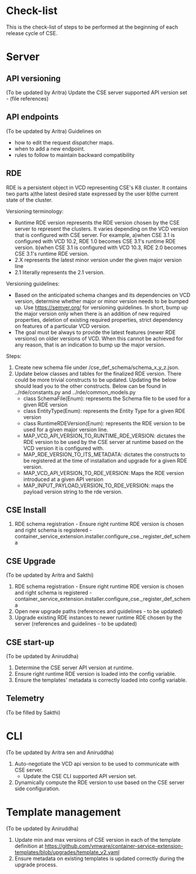 # Check-list

This is the check-list of steps to be performed at the beginning of each 
release cycle of CSE.

# Server

## API versioning
(To be updated by Aritra)
Update the CSE server supported API version set - (file references)

## API endpoints
(To be updated by Aritra)
Guidelines on
- how to edit the request dispatcher maps.
- when to add a new endpoint.
- rules to follow to maintain backward compatibility

## RDE
RDE is a persistent object in VCD representing CSE's K8 cluster. It contains two 
parts a)the latest desired state expressed by the user b)the current state of the cluster. 

Versioning terminology:
- Runtime RDE version represents the RDE version chosen by the CSE server to 
  represent the clusters. It varies depending on the VCD version that is configured with CSE server. 
  For example, a)when CSE 3.1 is configured with VCD 10.2, RDE 1.0 becomes CSE 3.1's runtime RDE version.
  b)when CSE 3.1 is configured with VCD 10.3, RDE 2.0 becomes CSE 3.1's runtime RDE version.
- 2.X represents the latest minor version under the given major version line 
- 2.1 literally represents the 2.1 version.
  
Versioning guidelines:
- Based on the anticipated schema changes and its dependencies on VCD version, 
  determine whether major or minor version needs to be bumped up. 
  Use https://semver.org/ for versioning guidelines. In short, bump up the 
  major version only when there is an addition of new required properties, deletion of 
  existing required properties, strict dependency on features of a particular VCD version.
- The goal must be always to provide the latest features (newer RDE versions) 
  on older versions of VCD. When this cannot be achieved for any reason, that 
  is an indication to bump up the major version.
  
Steps:
1. Create new schema file under /cse_def_schema/schema_x_y_z.json.
2. Update below classes and tables for the finalized RDE version. There could 
   be more trivial constructs to be updated. Updating the below should lead you 
   to the other constructs. Below can be found in ../rde/constants.py and ../rde/common_models.py
   - class SchemaFile(Enum): represents the Schema file to be used for a given RDE version
   - class EntityType(Enum): represents the Entity Type for a given RDE version
   - class RuntimeRDEVersion(Enum): represents the RDE version to be used for a given major version line.
   - MAP_VCD_API_VERSION_TO_RUNTIME_RDE_VERSION: dictates the RDE version to be used by the CSE server at runtime based on the VCD version it is configured with.
   - MAP_RDE_VERSION_TO_ITS_METADATA: dictates the constructs to be registered at the time of installation and upgrade for a given RDE version.
   - MAP_VCD_API_VERSION_TO_RDE_VERSION: Maps the RDE version introduced at a given API version
   - MAP_INPUT_PAYLOAD_VERSION_TO_RDE_VERSION: maps the payload version string to the rde version.

## CSE Install
1. RDE schema registration - Ensure right runtime RDE version is chosen and 
   right schema is registered - container_service_extension.installer.configure_cse._register_def_schema
   
## CSE Upgrade
(To be updated by Aritra and Sakthi)
1. RDE schema registration - Ensure right runtime RDE version is chosen and 
   right schema is registered - container_service_extension.installer.configure_cse._register_def_schema
2. Open new upgrade paths (references and guidelines - to be updated)
3. Upgrade existing RDE instances to newer runtime RDE chosen by the server (references and guidelines - to be updated)

## CSE start-up
(To be updated by Aniruddha)
1. Determine the CSE server API version at runtime.
2. Ensure right runtime RDE version is loaded into the config variable.
3. Ensure the templates' metadata is correctly loaded into config variable.
    
## Telemetry
(To be filled by Sakthi)

# CLI
(To be updated by Aritra sen and Aniruddha)
1. Auto-negotiate the VCD api version to be used to communicate with CSE server.
   - Update the CSE CLI supported API version set.
2. Dynamically compute the RDE version to use based on the CSE server side configuration.

# Template management
(To be updated by Aniruddha)
1. Update min and max versions of CSE version in each of the template definition
   at https://github.com/vmware/container-service-extension-templates/blob/upgrades/template_v2.yaml
2. Ensure metadata on existing templates is updated correctly during the upgrade process.
